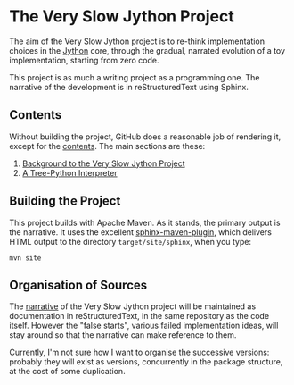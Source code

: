 # The Very Slow Jython Project

The aim of the Very Slow Jython project is to re-think implementation choices in the [Jython](http://www.jython.org) core, through the gradual, narrated evolution of a toy implementation,
starting from zero code.

This project is as much a writing project as a programming one.
The narrative of the development is in reStructuredText using Sphinx.

## Contents

Without building the project, GitHub does a reasonable job of rendering it, except for the [contents](src/site/sphinx/index.rst).
The main sections are these:

1. [Background to the Very Slow Jython Project](src/site/sphinx/background/background.rst)
1. [A Tree-Python Interpreter](src/site/sphinx/treepython/treepython.rst)


## Building the Project

This project builds with Apache Maven.
As it stands, the primary output is the narrative.
It uses the excellent [sphinx-maven-plugin](https://trustin.github.io/sphinx-maven-plugin), which delivers HTML output to the directory ``target/site/sphinx``, when you type:
```
mvn site
```

## Organisation of Sources

The [narrative](src/site/sphinx) of the Very Slow Jython project will be maintained as documentation in reStructuredText, in the same repository as the code itself.
However the "false starts", various failed implementation ideas, will stay around so that the narrative can make reference to them.

Currently, I'm not sure how I want to organise the successive versions: probably they will exist as versions, concurrently in the package structure, at the cost of some duplication.

